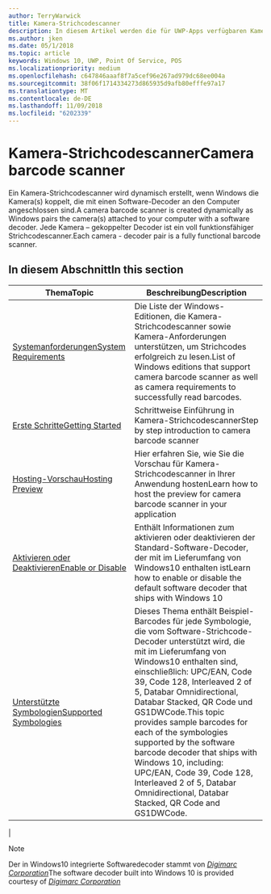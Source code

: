 ```yaml
---
author: TerryWarwick
title: Kamera-Strichcodescanner
description: In diesem Artikel werden die für UWP-Apps verfügbaren Kamera-Strichcodescanner aufgeführt, sowie die Links zu den Anleitungen für ihre Verwendung.
ms.author: jken
ms.date: 05/1/2018
ms.topic: article
keywords: Windows 10, UWP, Point Of Service, POS
ms.localizationpriority: medium
ms.openlocfilehash: c647846aaaf8f7a5cef96e267ad979dc68ee004a
ms.sourcegitcommit: 38f06f1714334273d865935d9afb80efffe97a17
ms.translationtype: MT
ms.contentlocale: de-DE
ms.lasthandoff: 11/09/2018
ms.locfileid: "6202339"
---
```

# <a name="camera-barcode-scanner"></a><span data-ttu-id="a4161-104">Kamera-Strichcodescanner</span><span class="sxs-lookup"><span data-stu-id="a4161-104">Camera barcode scanner</span></span>
<span data-ttu-id="a4161-105">Ein Kamera-Strichcodescanner wird dynamisch erstellt, wenn Windows die Kamera(s) koppelt, die mit einen Software-Decoder an den Computer angeschlossen sind.</span><span class="sxs-lookup"><span data-stu-id="a4161-105">A camera barcode scanner is created dynamically as Windows pairs the camera(s) attached to your computer with a software decoder.</span></span>  <span data-ttu-id="a4161-106">Jede Kamera – gekoppelter Decoder ist ein voll funktionsfähiger Strichcodescanner.</span><span class="sxs-lookup"><span data-stu-id="a4161-106">Each camera - decoder pair is a fully functional barcode scanner.</span></span>   

## <a name="in-this-section"></a><span data-ttu-id="a4161-107">In diesem Abschnitt</span><span class="sxs-lookup"><span data-stu-id="a4161-107">In this section</span></span>
|<span data-ttu-id="a4161-108">Thema</span><span class="sxs-lookup"><span data-stu-id="a4161-108">Topic</span></span> |<span data-ttu-id="a4161-109">Beschreibung</span><span class="sxs-lookup"><span data-stu-id="a4161-109">Description</span></span> |
|------|------------|
| [<span data-ttu-id="a4161-110">Systemanforderungen</span><span class="sxs-lookup"><span data-stu-id="a4161-110">System Requirements</span></span>](pos-camerabarcode-system-requirements.md)  | <span data-ttu-id="a4161-111">Die Liste der Windows-Editionen, die Kamera-Strichcodescanner sowie Kamera-Anforderungen unterstützen, um Strichcodes erfolgreich zu lesen.</span><span class="sxs-lookup"><span data-stu-id="a4161-111">List of Windows editions that support camera barcode scanner as well as camera requirements to successfully read barcodes.</span></span> |
| [<span data-ttu-id="a4161-112">Erste Schritte</span><span class="sxs-lookup"><span data-stu-id="a4161-112">Getting Started</span></span>](pos-camerabarcode-get-started.md)              | <span data-ttu-id="a4161-113">Schrittweise Einführung in Kamera-Strichcodescanner</span><span class="sxs-lookup"><span data-stu-id="a4161-113">Step by step introduction to camera barcode scanner</span></span> |
| [<span data-ttu-id="a4161-114">Hosting-Vorschau</span><span class="sxs-lookup"><span data-stu-id="a4161-114">Hosting Preview</span></span>](pos-camerabarcode-hosting-preview.md)          | <span data-ttu-id="a4161-115">Hier erfahren Sie, wie Sie die Vorschau für Kamera-Strichcodescanner in Ihrer Anwendung hosten</span><span class="sxs-lookup"><span data-stu-id="a4161-115">Learn how to host the preview for camera barcode scanner in your application</span></span> |
| [<span data-ttu-id="a4161-116">Aktivieren oder Deaktivieren</span><span class="sxs-lookup"><span data-stu-id="a4161-116">Enable or Disable</span></span>](pos-camerabarcode-enable-disable.md)         | <span data-ttu-id="a4161-117">Enthält Informationen zum aktivieren oder deaktivieren der Standard-Software-Decoder, der mit im Lieferumfang von Windows10 enthalten ist</span><span class="sxs-lookup"><span data-stu-id="a4161-117">Learn how to enable or disable the default software decoder that ships with Windows 10</span></span> |
| [<span data-ttu-id="a4161-118">Unterstützte Symbologien</span><span class="sxs-lookup"><span data-stu-id="a4161-118">Supported Symbologies</span></span>](pos-camerabarcode-symbologies.md) | <span data-ttu-id="a4161-119">Dieses Thema enthält Beispiel-Barcodes für jede Symbologie, die vom Software-Strichcode-Decoder unterstützt wird, die mit im Lieferumfang von Windows10 enthalten sind, einschließlich: UPC/EAN, Code 39, Code 128, Interleaved 2 of 5, Databar Omnidirectional, Databar Stacked, QR Code und GS1DWCode.</span><span class="sxs-lookup"><span data-stu-id="a4161-119">This topic provides sample barcodes for each of the symbologies supported by the software barcode decoder that ships with Windows 10, including: UPC/EAN, Code 39, Code 128, Interleaved 2 of 5, Databar Omnidirectional, Databar Stacked, QR Code and GS1DWCode.</span></span> |
| 

> [!NOTE]
> <span data-ttu-id="a4161-120">Der in Windows10 integrierte Softwaredecoder stammt von [*Digimarc Corporation*](https://www.digimarc.com/)</span><span class="sxs-lookup"><span data-stu-id="a4161-120">The software decoder built into Windows 10 is provided courtesy of  [*Digimarc Corporation*](https://www.digimarc.com/)</span></span>
